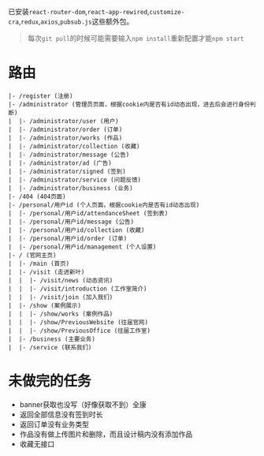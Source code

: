 已安装`react-router-dom`,`react-app-rewired`,`customize-cra`,`redux`,`axios`,`pubsub.js`这些额外包。  
> 每次`git pull`的时候可能需要输入`npm install`重新配置才能`npm start`
# 路由
````
|- /register (注册)  
|- /administrator (管理员页面，根据cookie内是否有id动态出现，进去后会进行身份判断)
|  |- /administrator/user (用户)
|  |- /administrator/order (订单)
|  |- /administrator/works (作品)
|  |- /administrator/collection (收藏)
|  |- /administrator/message (公告)
|  |- /administrator/ad (广告)
|  |- /administrator/signed (签到)
|  |- /administrator/service (问题反馈)
|  |- /administrator/business (业务)
|- /404 (404页面)
|- /personal/用户id (个人页面，根据cookie内是否有id动态出现)
|  |- /personal/用户id/attendanceSheet (签到表)
|  |- /personal/用户id/message (公告)
|  |- /personal/用户id/collection (收藏)
|  |- /personal/用户id/order (订单)
|  |- /personal/用户id/management (个人设置)
|- / (官网主页)
|  |- /main (首页)
|  |- /visit (走进新叶)
|  |  |- /visit/news (动态资讯)
|  |  |- /visit/introduction (工作室简介)
|  |  |- /visit/join (加入我们)
|  |- /show (案例展示)
|  |  |- /show/works (案例作品)
|  |  |- /show/PreviousWebsite (往届官网)
|  |  |- /show/PreviousOffice (往届工作室)
|  |- /business (主要业务)
|  |- /service (联系我们)
````
# 未做完的任务
+ banner获取也没写（好像获取不到）全康
+ 返回全部信息没有签到时长
+ 返回订单没有业务类型
+ 作品没有做上传图片和删除，而且设计稿内没有添加作品
+ 收藏无接口
